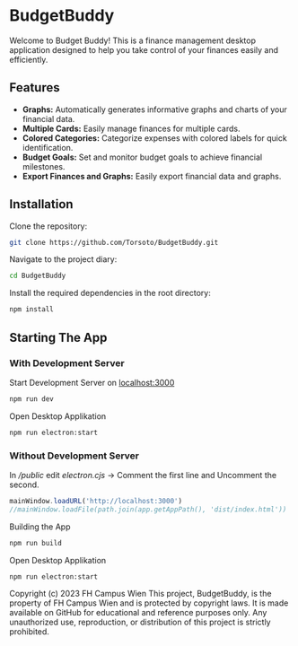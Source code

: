 # BudgetBuddy

Welcome to Budget Buddy! This is a finance management desktop application designed to help you take control of your finances easily and efficiently.

## Features
- **Graphs:** Automatically generates informative graphs and charts of your financial data.
- **Multiple Cards:** Easily manage finances for multiple cards.
- **Colored Categories:** Categorize expenses with colored labels for quick identification.
- **Budget Goals:** Set and monitor budget goals to achieve financial milestones.
- **Export Finances and Graphs:** Easily export financial data and graphs.

## Installation
Clone the repository:
```bash
git clone https://github.com/Torsoto/BudgetBuddy.git
```
Navigate to the project diary:
```bash
cd BudgetBuddy
```
Install the required dependencies in the root directory:
```bash
npm install
```

## Starting The App
### With Development Server

Start Development Server on [localhost:3000](http://localhost:3000/)
```bash
npm run dev
```
Open Desktop Applikation
```bash
npm run electron:start
```
### Without Development Server
In */public* edit *electron.cjs* -> Comment the first line and Uncomment the second.
```javascript
mainWindow.loadURL('http://localhost:3000')
//mainWindow.loadFile(path.join(app.getAppPath(), 'dist/index.html'))
```
Building the App
```bash
npm run build
```
Open Desktop Applikation
```bash
npm run electron:start
```







Copyright (c) 2023 FH Campus Wien
This project, BudgetBuddy, is the property of FH Campus Wien and is protected by copyright laws. It is made available on GitHub for educational and reference purposes only. Any unauthorized use, reproduction, or distribution of this project is strictly prohibited.
